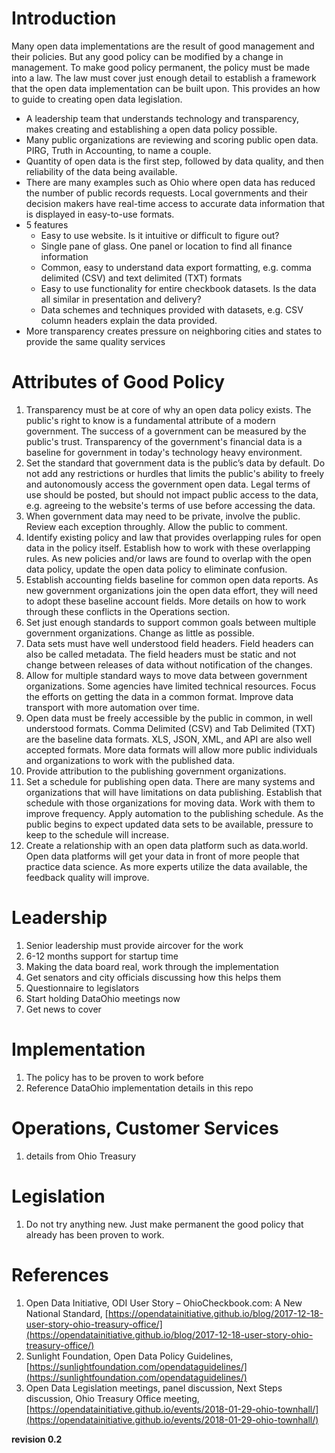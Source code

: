# Introduction
Many open data implementations are the result of good management and their policies. But any good policy can be modified by a change in management. To make good policy permanent, the policy must be made into a law. The law must cover just enough detail to establish a framework that the open data implementation can be built upon. This provides an how to guide to creating open data legislation.

* A leadership team that understands technology and transparency, makes creating and establishing a open data policy possible.
* Many public organizations are reviewing and scoring public open data. PIRG, Truth in Accounting, to name a couple.
* Quantity of open data is the first step, followed by data quality, and then reliability of the data being available. 
* There are many examples such as Ohio where open data has reduced the number of public records requests. Local governments and their decision makers have real-time access to accurate data information that is displayed in easy-to-use formats.
* 5 features
   * Easy to use website. Is it intuitive or difficult to figure out?
   * Single pane of glass. One panel or location to find all finance information
   * Common, easy to understand data export formatting, e.g. comma delimited (CSV) and text delimited (TXT) formats
   * Easy to use functionality for entire checkbook datasets. Is the data all similar in presentation and delivery?
   * Data schemes and techniques provided with datasets, e.g. CSV column headers explain the data provided.
* More transparency creates pressure on neighboring cities and states to provide the same quality services

# Attributes of Good Policy
1. Transparency must be at core of why an open data policy exists. The public's right to know is a fundamental attribute of a modern government. The success of a government can be measured by the public's trust. Transparency of the government's financial data is a baseline for government in today's technology heavy environment.
1. Set the standard that government data is the public’s data by default. Do not add any restrictions or hurdles that limits the public's ability to freely and autonomously access the government open data. Legal terms of use should be posted, but should not impact public access to the data, e.g. agreeing to the website's terms of use before accessing the data.
1. When government data may need to be private, involve the public. Review each exception throughly. Allow the public to comment.
1. Identify existing policy and law that provides overlapping rules for open data in the policy itself. Establish how to work with these overlapping rules. As new policies and/or laws are found to overlap with the open data policy, update the open data policy to eliminate confusion. 
1. Establish accounting fields baseline for common open data reports. As new government organizations join the open data effort, they will need to adopt these baseline account fields. More details on how to work through these conflicts in the Operations section.
1. Set just enough standards to support common goals between multiple government organizations. Change as little as possible.
1. Data sets must have well understood field headers. Field headers can also be called metadata. The field headers must be static and not change between releases of data without notification of the changes. 
1. Allow for multiple standard ways to move data between government organizations. Some agencies have limited technical resources. Focus the efforts on getting the data in a common format. Improve data transport with more automation over time.
1. Open data must be freely accessible by the public in common, in well understood formats. Comma Delimited (CSV) and Tab Delimited (TXT) are the baseline data formats. XLS, JSON, XML, and API are also well accepted formats. More data formats will allow more public individuals and organizations to work with the published data.
1. Provide attribution to the publishing government organizations. 
1. Set a schedule for publishing open data. There are many systems and organizations that will have limitations on data publishing. Establish that schedule with those organizations for moving data. Work with them to improve frequency. Apply automation to the publishing schedule. As the public begins to expect updated data sets to be available, pressure to keep to the schedule will increase.
1. Create a relationship with an open data platform such as data.world. Open data platforms will get your data in front of more people that practice data science. As more experts utilize the data available, the feedback quality will improve.
     
# Leadership
1. Senior leadership must provide aircover for the work
1. 6-12 months support for startup time
1. Making the data board real, work through the implementation 
  1. Get senators and city officials discussing how this helps them
  1. Questionnaire to legislators
  1. Start holding DataOhio meetings now
  1. Get news to cover

# Implementation
1. The policy has to be proven to work before
1. Reference DataOhio implementation details in this repo
    
# Operations, Customer Services
1. details from Ohio Treasury

# Legislation
1. Do not try anything new. Just make permanent the good policy that already has been proven to work. 
    
# References
1. Open Data Initiative, ODI User Story – OhioCheckbook.com: A New National Standard, [https://opendatainitiative.github.io/blog/2017-12-18-user-story-ohio-treasury-office/](https://opendatainitiative.github.io/blog/2017-12-18-user-story-ohio-treasury-office/)
1. Sunlight Foundation, Open Data Policy Guidelines, [https://sunlightfoundation.com/opendataguidelines/](https://sunlightfoundation.com/opendataguidelines/)
1. Open Data Legislation meetings, panel discussion, Next Steps discussion, Ohio Treasury Office meeting, [https://opendatainitiative.github.io/events/2018-01-29-ohio-townhall/](https://opendatainitiative.github.io/events/2018-01-29-ohio-townhall/)

**revision 0.2**